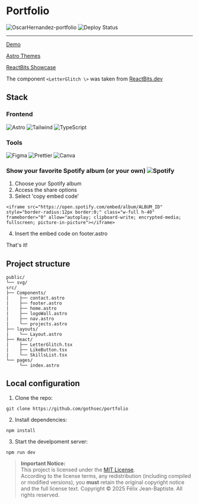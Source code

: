 # Portfolio
![OscarHernandez-portfolio](https://github.com/user-attachments/assets/e284a42b-15c5-495c-99c7-ad5c1eb3bbe7)
![Deploy Status](https://img.shields.io/badge/Deploy-Vercel-black?style=flat&logo=vercel)

---

[Demo](https://oscarhernandez.vercel.app/)

[Astro Themes](https://astro.build/themes/details/dark-minimal/)

[ReactBits Showcase](https://www.reactbits.dev/showcase) 

The component `<LetterGlitch \>` was taken from [ReactBits.dev](https://www.reactbits.dev/)

## **Stack**  
### **Frontend**  
![Astro](https://img.shields.io/badge/Astro-FF5D01?logo=astro&logoColor=white)
![Tailwind](https://img.shields.io/badge/Tailwind_CSS-38B2AC?logo=tailwind-css&logoColor=white)
![TypeScript](https://img.shields.io/badge/TypeScript-3178C6?logo=typescript&logoColor=white)

### **Tools**  
![Figma](https://img.shields.io/badge/Figma-F24E1E?logo=figma&logoColor=white)
![Prettier](https://img.shields.io/badge/Prettier-F7B93E?logo=prettier&logoColor=black)
![Canva](https://img.shields.io/badge/Canva-c900c3?logo=canva&logoColor=white)

### **Show your favorite Spotify album (or your own)** ![Spotify](https://img.shields.io/badge/Spotify-06cc1a?logo=spotify&logoColor=white)
1. Choose your Spotify album
2. Access the share options
3. Select 'copy embed code'
```
<iframe src="https://open.spotify.com/embed/album/ALBUM_ID" style="border-radius:12px border:0;" class="w-full h-40" frameborder="0" allow="autoplay; clipboard-write; encrypted-media; fullscreen; picture-in-picture"></iframe>
```
4. Insert the embed code on footer.astro

That's it!

## **Project structure**
```
public/
└── svg/
src/
├── Components/
|    ├── contact.astro
|    ├── footer.astro
|    ├── home.astro
|    ├── logoWall.astro
|    ├── nav.astro
|    └── projects.astro
├── layouts/
|    └── Layout.astro
├── React/
|    ├── LetterGlitch.tsx
|    ├── LikeButton.tsx
|    └── SkillsList.tsx
└── pages/
     └── index.astro
```

## **Local configuration** 
1. Clone the repo:  
```
git clone https://github.com/gothsec/portfolio
```
2. Install dependencies:
```  
npm install
```
3. Start the develpoment server:
```  
npm run dev
```

> **Important Notice:**  
> This project is licensed under the [MIT License](https://opensource.org/licenses/mit).  
> According to the license terms, any redistribution (including compiled or modified versions), you **must** retain the original copyright 
> notice and the full license text. Copyright © 2025 Félix Jean-Baptiste. All rights reserved.
